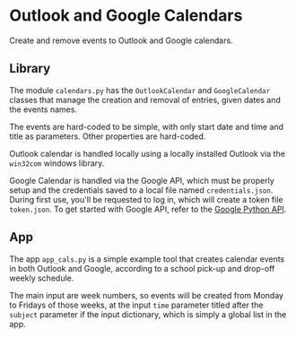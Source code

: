 # Outlook and Google Calendars

Create and remove events to Outlook and Google calendars.

## Library

The module `calendars.py` has the `OutlookCalendar` and 
`GoogleCalendar` classes that manage the creation and removal of 
entries, given dates and the events names.

The events are hard-coded to be simple, with only start date and time
and title as parameters. Other properties are hard-coded.

Outlook calendar is handled locally using a locally installed Outlook 
via the `win32com` windows library.

Google Calendar is handled via the Google API, which must be properly
setup and the credentials saved to a local file named 
`credentials.json`. During first use, you'll be requested to log in,
which will create a token file `token.json`. To get started with Google
API, refer to the [Google Python
API](https://developers.google.com/calendar/api/quickstart/python).

## App

The app `app_cals.py` is a simple example tool that creates calendar
events in both Outlook and Google, according to a school pick-up and
drop-off weekly schedule.

The main input are week numbers, so events will be created from Monday 
to Fridays of those weeks, at the input `time` parameter titled after the
`subject` parameter if the input dictionary, which is simply a global list
in the app.



